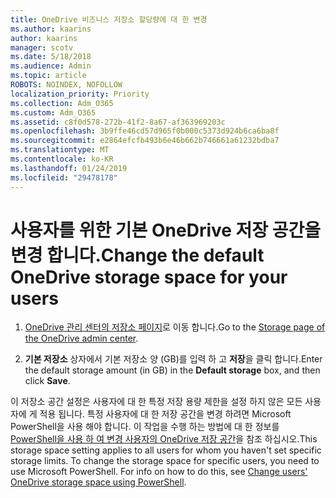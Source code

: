 ```yaml
---
title: OneDrive 비즈니스 저장소 할당량에 대 한 변경
ms.author: kaarins
author: kaarins
manager: scotv
ms.date: 5/18/2018
ms.audience: Admin
ms.topic: article
ROBOTS: NOINDEX, NOFOLLOW
localization_priority: Priority
ms.collection: Adm_O365
ms.custom: Adm_O365
ms.assetid: c8f0d578-272b-41f2-8a67-af363969203c
ms.openlocfilehash: 3b9ffe46cd57d965f0b000c5373d924b6ca6ba8f
ms.sourcegitcommit: e2864efcfb493b6e46b662b746661a61232bdba7
ms.translationtype: MT
ms.contentlocale: ko-KR
ms.lasthandoff: 01/24/2019
ms.locfileid: "29478178"
---
```

# <a name="change-the-default-onedrive-storage-space-for-your-users"></a><span data-ttu-id="0a512-102">사용자를 위한 기본 OneDrive 저장 공간을 변경 합니다.</span><span class="sxs-lookup"><span data-stu-id="0a512-102">Change the default OneDrive storage space for your users</span></span>

1. <span data-ttu-id="0a512-103">[OneDrive 관리 센터의 저장소 페이지](https://admin.onedrive.com/?v=StorageSettings)로 이동 합니다.</span><span class="sxs-lookup"><span data-stu-id="0a512-103">Go to the [Storage page of the OneDrive admin center](https://admin.onedrive.com/?v=StorageSettings).</span></span>
    
2. <span data-ttu-id="0a512-104">**기본 저장소** 상자에서 기본 저장소 양 (GB)를 입력 하 고 **저장**을 클릭 합니다.</span><span class="sxs-lookup"><span data-stu-id="0a512-104">Enter the default storage amount (in GB) in the **Default storage** box, and then click **Save**.</span></span>
    
<span data-ttu-id="0a512-p101">이 저장소 공간 설정은 사용자에 대 한 특정 저장 용량 제한을 설정 하지 않은 모든 사용자에 게 적용 됩니다. 특정 사용자에 대 한 저장 공간을 변경 하려면 Microsoft PowerShell을 사용 해야 합니다. 이 작업을 수행 하는 방법에 대 한 정보를 [PowerShell을 사용 하 여 변경 사용자의 OneDrive 저장 공간](https://go.microsoft.com/fwlink/?linkid=866402)을 참조 하십시오.</span><span class="sxs-lookup"><span data-stu-id="0a512-p101">This storage space setting applies to all users for whom you haven't set specific storage limits. To change the storage space for specific users, you need to use Microsoft PowerShell. For info on how to do this, see [Change users' OneDrive storage space using PowerShell](https://go.microsoft.com/fwlink/?linkid=866402).</span></span>
  

